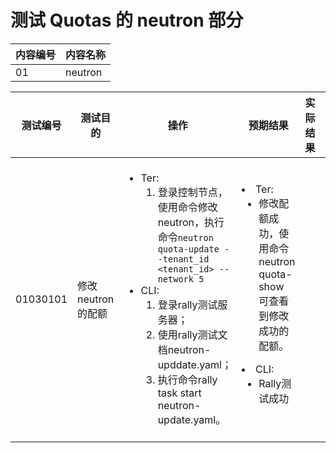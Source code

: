 # 测试 Quotas 的 neutron 部分

|内容编号|内容名称|
|--------|--------|
|01|neutron|


|测试编号|测试目的|操作|预期结果|实际结果|备注|Rally/Tempest/None|
|--------|--------|----|--------|--------|----|------------------|
|01030101|修改 neutron 的配额|<ul><li>Ter:<ol><li>登录控制节点，使用命令修改neutron，执行命令```neutron quota-update --tenant_id <tenant_id> --network 5```</li></ol></li><li>CLI:<ol><li>登录rally测试服务器；</li><li>使用rally测试文档neutron-upddate.yaml；</li><li>执行命令rally task start neutron-update.yaml。</li></ol></li></ul>|</li><li>Ter:<ul><li>修改配额成功，使用命令neutron quota-show 可查看到修改成功的配额。</li></ul></li><li>CLI:<ul><li>Rally测试成功</li></ul></li></ul>||<ul><li>执行 10 次，每次并行执行 2 个测试</li><li>每次创建  3 个 tenant，每个 tenant 包含 2 个 user</li><li>设置 max_quota 为 1024，测试时随机从 1024 中取值修改 neutron quota</li></ul>|Rally:</br>neutron-update.yaml|
